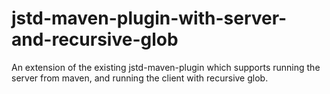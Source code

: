 jstd-maven-plugin-with-server-and-recursive-glob
================================================

An extension of the existing jstd-maven-plugin which supports running the server from maven, and running the client with recursive glob.